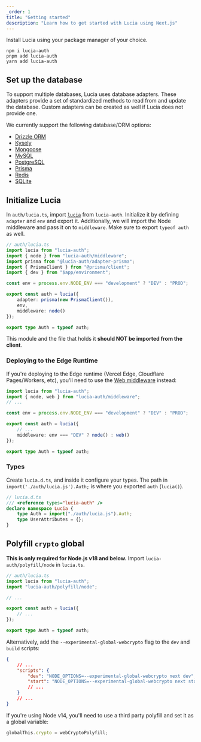 ```yaml
---
_order: 1
title: "Getting started"
description: "Learn how to get started with Lucia using Next.js"
---
```


Install Lucia using your package manager of your choice.

```
npm i lucia-auth
pnpm add lucia-auth
yarn add lucia-auth
```

## Set up the database

To support multiple databases, Lucia uses database adapters. These adapters provide a set of standardized methods to read from and update the database. Custom adapters can be created as well if Lucia does not provide one.

We currently support the following database/ORM options:

- [Drizzle ORM](/database/drizzle)
- [Kysely](/database/kysely)
- [Mongoose](/database/mongoose)
- [MySQL](/database/mysql)
- [PostgreSQL](/database/postgresql)
- [Prisma](/database/prisma)
- [Redis](/database/redis)
- [SQLite](/database/sqlite)

## Initialize Lucia

In `auth/lucia.ts`, import [`lucia`](/reference/lucia-auth/auth) from `lucia-auth`. Initialize it by defining `adapter` and `env` and export it. Additionally, we will import the Node middleware and pass it on to `middleware`. Make sure to export `typeof auth` as well.

```ts
// auth/lucia.ts
import lucia from "lucia-auth";
import { node } from "lucia-auth/middleware";
import prisma from "@lucia-auth/adapter-prisma";
import { PrismaClient } from "@prisma/client";
import { dev } from "$app/environment";

const env = process.env.NODE_ENV === "development" ? "DEV" : "PROD";

export const auth = lucia({
	adapter: prisma(new PrismaClient()),
	env,
	middleware: node()
});

export type Auth = typeof auth;
```

This module and the file that holds it **should NOT be imported from the client**.

### Deploying to the Edge Runtime

If you're deploying to the Edge runtime (Vercel Edge, Cloudflare Pages/Workers, etc), you'll need to use the [Web middleware](/middleware/web) instead:

```ts
import lucia from "lucia-auth";
import { node, web } from "lucia-auth/middleware";
// ...

const env = process.env.NODE_ENV === "development" ? "DEV" : "PROD";

export const auth = lucia({
	// ...
	middleware: env === "DEV" ? node() : web()
});

export type Auth = typeof auth;
```

### Types

Create `lucia.d.ts`, and inside it configure your types. The path in `import('./auth/lucia.js').Auth;` is where you exported `auth` (`lucia()`).

```ts
// lucia.d.ts
/// <reference types="lucia-auth" />
declare namespace Lucia {
	type Auth = import("./auth/lucia.js").Auth;
	type UserAttributes = {};
}
```

## Polyfill `crypto` global

**This is only required for Node.js v18 and below.** Import `lucia-auth/polyfill/node` in `lucia.ts`.

```ts
// auth/lucia.ts
import lucia from "lucia-auth";
import "lucia-auth/polyfill/node";

// ...

export const auth = lucia({
	// ...
});

export type Auth = typeof auth;
```

Alternatively, add the `--experimental-global-webcrypto` flag to the `dev` and `build` scripts:

```json
{
	// ...
	"scripts": {
		"dev": "NODE_OPTIONS=--experimental-global-webcrypto next dev",
		"start": "NODE_OPTIONS=--experimental-global-webcrypto next start"
		// ...
	}
	// ...
}
```

If you're using Node v14, you'll need to use a third party polyfill and set it as a global variable:

```ts
globalThis.crypto = webCryptoPolyfill;
```
